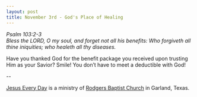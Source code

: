 ```yaml
---
layout: post
title: November 3rd - God's Place of Healing
---
```


_Psalm 103:2-3  
Bless the LORD, O my soul, and forget not all his benefits: Who
forgiveth all thine iniquities; who healeth all thy diseases._

Have you thanked God for the benefit package you received upon
trusting Him as your Savior? Smile! You don&rsquo;t have to meet a
deductible with God!

 --

<a href=http://jesuseveryday.net>Jesus Every Day</a> is a ministry of <a href=http://rodgersbaptist.net>Rodgers Baptist Church</a> in Garland, Texas.
